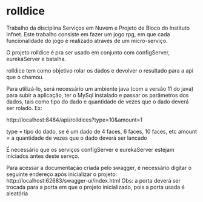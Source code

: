 # rolldice

Trabalho da disciplina Serviços em Nuvem e Projeto de Bloco do Instituto Infnet. Este trabalho consiste em fazer um jogo rpg, em que cada funcionalidade do jogo é realizado através de um micro-serviço.

O projeto rolldice é pra ser usado em conjunto com configServer, eurekaServer e batalha.

rolldice tem como objetivo rolar os dados e devolver o resultado para a api que o chamou.

Para utilizá-lo, será necessário um ambiente java (com a versão 11 do java) para subir a aplicação, ter o MySql instalado e passar os parâmetros dos dados, tais como tipo do dado e quantidade de vezes que o dado deverá ser rolado. Ex:

http://localhost:8484/api/rolldices?type=10&amount=1

type = tipo do dado, se é um dado de 4 faces, 6 faces, 10 faces, etc
amount = a quantidade de vezes que o dado deverá ser lancado

É necessário que os serviços configServer e eurekaServer estejam iniciados antes deste servço.

Para acessar a documentação criada pelo swagger, é necessário digitar o seguinte endereço após inicializar o projeto:
http://localhost:62683/swagger-ui/index.html
Obs: a porta deverá ser trocada para a porta em que o projeto inicializado, pois a porta usada é aleatória
